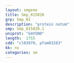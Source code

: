 ```yaml
---
layout: smgene
title: Smp_015820
grp: Smp_01
description: "protein notum"
smp: Smp_015820.1
uniprot: "G4VSN0"
length:  1755
cdd: "cl03979, pfam03283"
kk: ns
categories: sm
---
```

